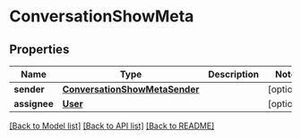 # ConversationShowMeta

## Properties
Name | Type | Description | Notes
------------ | ------------- | ------------- | -------------
**sender** | [**ConversationShowMetaSender**](ConversationShowMetaSender.md) |  | [optional] 
**assignee** | [**User**](User.md) |  | [optional] 

[[Back to Model list]](../README.md#documentation-for-models) [[Back to API list]](../README.md#documentation-for-api-endpoints) [[Back to README]](../README.md)

